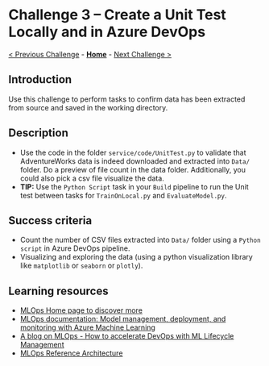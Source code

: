 # Challenge 3 – Create a Unit Test Locally and in Azure DevOps

[< Previous Challenge](./Challenge-02.md) - **[Home](../README.md)** - [Next Challenge >](./Challenge-04.md)

## Introduction

Use this challenge to perform tasks to confirm data has been extracted from source and saved in the working directory.

## Description

- Use the code in the folder `service/code/UnitTest.py` to validate that AdventureWorks data is indeed downloaded and extracted into `Data/` folder. Do a preview of file count in the data folder. Additionally, you could also pick a csv file visualize the data.
-  **TIP:** Use the `Python Script` task in your `Build` pipeline to run the Unit test between tasks for `TrainOnLocal.py` and `EvaluateModel.py`.

## Success criteria

- Count the number of CSV files extracted into `Data/` folder using a `Python script` in Azure DevOps pipeline. 
- Visualizing and exploring the data (using a python visualization library like `matplotlib` or `seaborn` or `plotly`).


## Learning resources

- [MLOps Home page to discover more](<https://azure.microsoft.com/en-us/services/machine-learning/mlops/>)
- [MLOps documentation: Model management, deployment, and monitoring with Azure Machine Learning](<https://docs.microsoft.com/en-us/azure/machine-learning/concept-model-management-and-deployment>)
- [A blog on MLOps - How to accelerate DevOps with ML Lifecycle Management](<https://azure.microsoft.com/en-us/blog/how-to-accelerate-devops-with-machine-learning-lifecycle-management/>)
- [MLOps Reference Architecture](<https://docs.microsoft.com/en-us/azure/architecture/reference-architectures/ai/mlops-python>)
